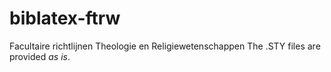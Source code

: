 # biblatex-ftrw
Facultaire richtlijnen Theologie en Religiewetenschappen
The .STY files are provided *as is*.

